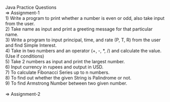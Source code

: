 Java Practice Questions
<br>
=> Assignment-1<br>
      1) Write a program to print whether a number is even or odd, also take input from the user.<br>
      2) Take name as input and print a greeting message for that particular name.<br>
      3) Write a program to input principal, time, and rate (P, T, R) from the user and find Simple Interest.<br>
      4) Take in two numbers and an operator (+, -, *, /) and calculate the value. (Use if conditions)<br>
      5) Take 2 numbers as input and print the largest number.<br>
      6) Input currency in rupees and output in USD.<br>
      7) To calculate Fibonacci Series up to n numbers.<br>
      8) To find out whether the given String is Palindrome or not.<br>
      9) To find Armstrong Number between two given number.<br>
      <br>
 => Assignment-2
